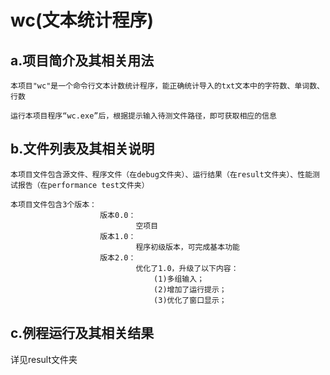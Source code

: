 wc(文本统计程序)
===========

a.项目简介及其相关用法 
----------------------
	本项目"wc"是一个命令行文本计数统计程序，能正确统计导入的txt文本中的字符数、单词数、行数

	运行本项目程序“wc.exe”后，根据提示输入待测文件路径，即可获取相应的信息


b.文件列表及其相关说明
----------------------
	本项目文件包含源文件、程序文件（在debug文件夹）、运行结果（在result文件夹）、性能测试报告（在performance test文件夹）

	本项目文件包含3个版本：
						版本0.0：
								空项目
						版本1.0：
								程序初级版本，可完成基本功能
						版本2.0：
								优化了1.0，升级了以下内容：
									(1)多组输入；
									(2)增加了运行提示；
									(3)优化了窗口显示；

c.例程运行及其相关结果
----------------------
详见result文件夹

